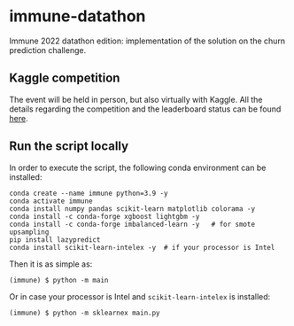 # immune-datathon
Immune 2022 datathon edition: implementation of the solution on the 
churn prediction challenge.

## Kaggle competition

The event will be held in person, but also virtually with Kaggle. 
All the details regarding the competition and the leaderboard
status can be found [here](https://www.kaggle.com/competitions/2211-credit-card-churn-immune/).

## Run the script locally

In order to execute the script, the following conda environment 
can be installed:

```console
conda create --name immune python=3.9 -y
conda activate immune
conda install numpy pandas scikit-learn matplotlib colorama -y 
conda install -c conda-forge xgboost lightgbm -y
conda install -c conda-forge imbalanced-learn -y   # for smote upsampling
pip install lazypredict   
conda install scikit-learn-intelex -y  # if your processor is Intel
```

Then it is as simple as:
```console
(immune) $ python -m main
```
Or in case your processor is Intel and ``scikit-learn-intelex`` is installed:  
```console
(immune) $ python -m sklearnex main.py
```